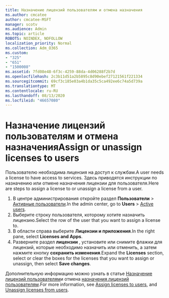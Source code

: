 ```yaml
---
title: Назначение лицензий пользователям и отмена назначения
ms.author: cmcatee
author: cmcatee-MSFT
manager: scotv
ms.audience: Admin
ms.topic: article
ROBOTS: NOINDEX, NOFOLLOW
localization_priority: Normal
ms.collection: Adm_O365
ms.custom:
- "325"
- "651"
- "1500008"
ms.assetid: 7fd08e48-6f3c-4259-88da-4d06288f2b7d
ms.openlocfilehash: 2c3b11d51a2b5895c8d90ebef27121561f221334
ms.sourcegitcommit: 69cf3c185e03a4b1da35c5ca492ee6c74a5d739a
ms.translationtype: MT
ms.contentlocale: ru-RU
ms.lasthandoff: 08/13/2020
ms.locfileid: "46657080"
---
```

# <a name="assign-or-unassign-licenses-to-users"></a><span data-ttu-id="d0f97-102">Назначение лицензий пользователям и отмена назначения</span><span class="sxs-lookup"><span data-stu-id="d0f97-102">Assign or unassign licenses to users</span></span>

<span data-ttu-id="d0f97-103">Пользователю необходима лицензия на доступ к службам.</span><span class="sxs-lookup"><span data-stu-id="d0f97-103">A user needs a license to have access to services.</span></span> <span data-ttu-id="d0f97-104">Здесь приводятся инструкции по назначению или отмене назначения лицензии для пользователя.</span><span class="sxs-lookup"><span data-stu-id="d0f97-104">Here are steps to assign a license to or unassign a license from a user.</span></span>
  
1. <span data-ttu-id="d0f97-105">В центре администрирования откройте раздел **Пользователи** \> [Активные пользователи](https://go.microsoft.com/fwlink/p/?linkid=834822).</span><span class="sxs-lookup"><span data-stu-id="d0f97-105">In the admin center, go to **Users** \> [Active users](https://go.microsoft.com/fwlink/p/?linkid=834822).</span></span>
2. <span data-ttu-id="d0f97-106">Выберите строку пользователя, которому хотите назначить лицензию.</span><span class="sxs-lookup"><span data-stu-id="d0f97-106">Select the row of the user that you want to assign a license to.</span></span>
3. <span data-ttu-id="d0f97-107">В области справа выберите **Лицензии и приложения**.</span><span class="sxs-lookup"><span data-stu-id="d0f97-107">In the right pane, select **Licenses and Apps**.</span></span>
4. <span data-ttu-id="d0f97-108">Разверните раздел **лицензии** , установите или снимите флажки для лицензий, которые необходимо назначить или отменить, а затем нажмите кнопку **сохранить изменения**.</span><span class="sxs-lookup"><span data-stu-id="d0f97-108">Expand the **Licenses** section, select or clear the boxes for the licenses that you want to assign or unassign, then select **Save changes**.</span></span>

<span data-ttu-id="d0f97-109">Дополнительную информацию можно узнать в статье [Назначение лицензий пользователям](https://docs.microsoft.com/microsoft-365/admin/manage/assign-licenses-to-users)и отмена [назначения лицензий пользователям](https://docs.microsoft.com/microsoft-365/admin/manage/remove-licenses-from-users).</span><span class="sxs-lookup"><span data-stu-id="d0f97-109">For more information, see [Assign licenses to users](https://docs.microsoft.com/microsoft-365/admin/manage/assign-licenses-to-users), and [Unassign licenses from users](https://docs.microsoft.com/microsoft-365/admin/manage/remove-licenses-from-users).</span></span>